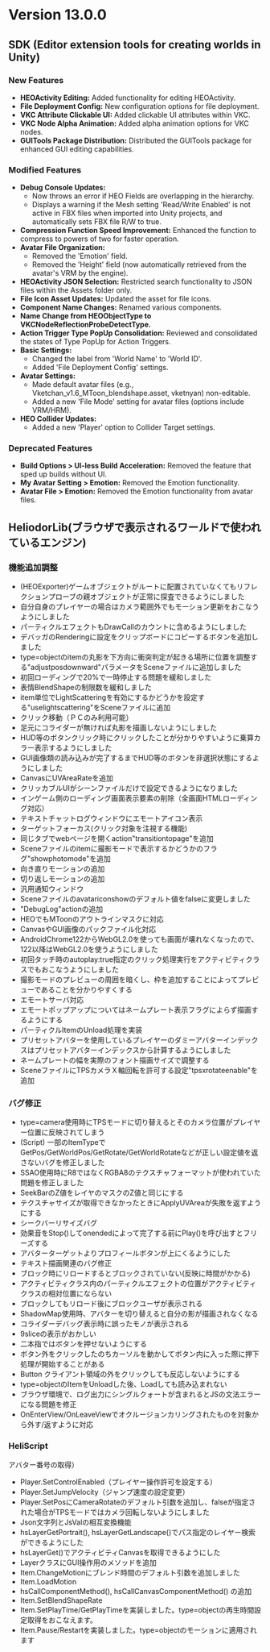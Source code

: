 # Version 13.0.0

## SDK (Editor extension tools for creating worlds in Unity)

### New Features
- **HEOActivity Editing:** Added functionality for editing HEOActivity.
- **File Deployment Config:** New configuration options for file deployment.
- **VKC Attribute Clickable UI:** Added clickable UI attributes within VKC.
- **VKC Node Alpha Animation:** Added alpha animation options for VKC nodes.
- **GUITools Package Distribution:** Distributed the GUITools package for enhanced GUI editing capabilities.

### Modified Features
- **Debug Console Updates:**
  - Now throws an error if HEO Fields are overlapping in the hierarchy.
  - Displays a warning if the Mesh setting 'Read/Write Enabled' is not active in FBX files when imported into Unity projects, and automatically sets FBX file R/W to true.
- **Compression Function Speed Improvement:** Enhanced the function to compress to powers of two for faster operation.
- **Avatar File Organization:**
  - Removed the 'Emotion' field.
  - Removed the 'Height' field (now automatically retrieved from the avatar's VRM by the engine).
- **HEOActivity JSON Selection:** Restricted search functionality to JSON files within the Assets folder only.
- **File Icon Asset Updates:** Updated the asset for file icons.
- **Component Name Changes:** Renamed various components.
- **Name Change from HEOObjectType to VKCNodeReflectionProbeDetectType.**
- **Action Trigger Type PopUp Consolidation:** Reviewed and consolidated the states of Type PopUp for Action Triggers.
- **Basic Settings:**
  - Changed the label from 'World Name' to 'World ID'.
  - Added 'File Deployment Config' settings.
- **Avatar Settings:**
  - Made default avatar files (e.g., Vketchan_v1.6_MToon_blendshape.asset, vketnyan) non-editable.
  - Added a new 'File Mode' setting for avatar files (options include VRM/HRM).
- **HEO Collider Updates:**
  - Added a new 'Player' option to Collider Target settings.

### Deprecated Features
- **Build Options > UI-less Build Acceleration:** Removed the feature that sped up builds without UI.
- **My Avatar Setting > Emotion:** Removed the Emotion functionality.
- **Avatar File > Emotion:** Removed the Emotion functionality from avatar files.

## HeliodorLib(ブラウザで表示されるワールドで使われているエンジン)

### 機能追加調整

- (HEOExporter)ゲームオブジェクトがルートに配置されていなくてもリフレクションプローブの親オブジェクトが正常に探査できるようにしました 
- 自分自身のプレイヤーの場合はカメラ範囲外でもモーション更新をおこなうようにしました 
- パーティクルエフェクトもDrawCallのカウントに含めるようにしました
- デバッガのRenderingに設定をクリップボードにコピーするボタンを追加しました
- type=objectのitemの丸影を下方向に衝突判定が起きる場所に位置を調整する"adjustposdownward"パラメータをSceneファイルに追加しました 
- 初回ローディングで20%で一時停止する問題を緩和しました 
- 表情BlendShapeの制限数を緩和しました 
- item単位でLightScatteringを有効にするかどうかを設定する"uselightscattering"をSceneファイルに追加
- クリック移動（ＰＣのみ利用可能）
- 足元にコライダーが無ければ丸影を描画しないようにしました
- HUD等のボタンクリック時にクリックしたことが分かりやすいように乗算カラー表示するようにしました
- GUI画像類の読み込みが完了するまでHUD等のボタンを非選択状態にするようにしました
- CanvasにUVAreaRateを追加 
- クリッカブルUIがシーンファイルだけで設定できるようになりました 
- インゲーム側のローディング画面表示要素の削除（全画面HTMLローディング対応）
- テキストチャットログウィンドウにエモートアイコン表示
- ターゲットフォーカス(クリック対象を注視する機能) 
- 同じタブでwebページを開くaction"transitiontopage"を追加
- Sceneファイルのitemに撮影モードで表示するかどうかのフラグ"showphotomode"を追加
- 向き直りモーションの追加 
- 切り返しモーションの追加 
- 汎用通知ウィンドウ 
- Sceneファイルのavatariconshowのデフォルト値をfalseに変更しました
- "DebugLog"actionの追加 
- HEOでもMToonのアウトラインマスクに対応
- CanvasやGUI画像のパックファイル化対応 
- AndroidChrome122からWebGL2.0を使っても画面が壊れなくなったので、122以降はWebGL2.0を使うようにしました
- 初回タッチ時のautoplay:true指定のクリック処理実行をアクティビティクラスでもおこなうようにしました 
- 撮影モードのプレビューの周囲を暗くし、枠を追加することによってプレビューであることを分かりやすくする 
- エモートサーバ対応 
- エモートポップアップについてはネームプレート表示フラグによらず描画するようにする 
- パーティクルItemのUnload処理を実装
- プリセットアバターを使用しているプレイヤーのダミーアバターインデックスはプリセットアバターインデックスから計算するようにしました 
- ネームプレートの幅を実際のフォント描画サイズで調整する 
- SceneファイルにTPSカメラＸ軸回転を許可する設定"tpsxrotateenable"を追加

### バグ修正
- type=camera使用時にTPSモードに切り替えるとそのカメラ位置がプレイヤー位置に反映されてしまう 
- (Script) 一部のItemTypeでGetPos/GetWorldPos/GetRotate/GetWorldRotateなどが正しい設定値を返さないバグを修正しました 
- SSAO使用時にR8ではなくRGBA8のテクスチャフォーマットが使われていた問題を修正しました 
- SeekBarのZ値をレイヤのマスクのZ値と同じにする 
- テクスチャサイズが取得できなかったときにApplyUVAreaが失敗を返すようにする 
- シークバーリサイズバグ 
- 効果音をStop()してonendedによって完了する前にPlay()を呼び出すとフリーズする
- アバターターゲットよりプロフィールボタンが上にくるようにした
- テキスト描画関連のバグ修正 
- ブロック時にリロードするとブロックされていない(反映に時間がかかる) 
- アクティビティクラス内のパーティクルエフェクトの位置がアクティビティクラスの相対位置にならない
- ブロックしてもリロード後にブロックユーザが表示される 
- ShadowMap使用時、アバターを切り替えると自分の影が描画されなくなる
- コライダーデバッグ表示時に誤ったモノが表示される
- 9sliceの表示がおかしい 
- 二本指ではボタンを押せないようにする 
- ボタン外をクリックしたのちカーソルを動かしてボタン内に入った際に押下処理が開始することがある 
- Button クライアント領域の外をクリックしても反応しないようにする 
- type=objectのItemをUnloadした後、Loadしても読み込まれない 
- ブラウザ環境で、ログ出力にシングルクォートが含まれるとJSの文法エラーになる問題を修正
- OnEnterView/OnLeaveViewでオクルージョンカリングされたものを対象から外す/返すように対応 

### HeliScript

アバター番号の取得）
- Player.SetControlEnabled（プレイヤー操作許可を設定する）
- Player.SetJumpVelocity（ジャンプ速度の設定変更）
- Player.SetPosにCameraRotateのデフォルト引数を追加し、falseが指定された場合がTPSモードではカメラ回転しないようにしました
- Json文字列とJsValの相互変換機能 
- hsLayerGetPortrait(), hsLayerGetLandscape()でパス指定のレイヤー検索ができるようにした
- hsLayerGet()でアクティビティCanvasを取得できるようにした
- LayerクラスにGUI操作用のメソッドを追加 
- Item.ChangeMotionにブレンド時間のデフォルト引数を追加しました
- Item.LoadMotion 
- hsCallComponentMethod(), hsCallCanvasComponentMethod() の追加 
- Item.SetBlendShapeRate 
- Item.SetPlayTime/GetPlayTimeを実装しました。type=objectの再生時間設定取得をおこなえます。
- Item.Pause/Restartを実装しました。type=objectのモーションに適用されます